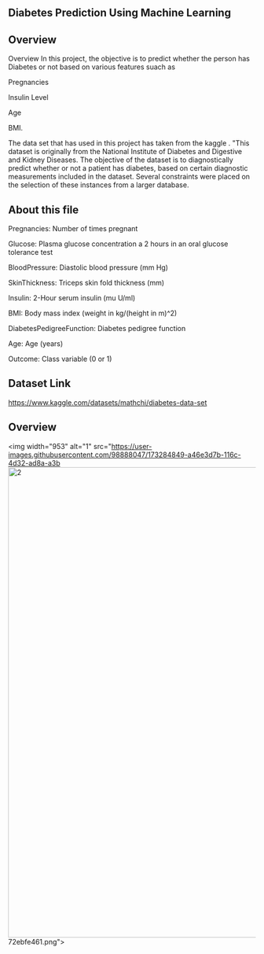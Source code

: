 ## Diabetes Prediction Using Machine Learning


## Overview

Overview
In this project, the objective is to predict whether the person has Diabetes or not based on various features suach as

Pregnancies

Insulin Level

Age

BMI.

 The data set that has used in this project has taken from the kaggle . "This dataset is originally from the National Institute of Diabetes and Digestive and Kidney Diseases. The objective of the dataset is to diagnostically predict whether or not a patient has diabetes, based on certain diagnostic measurements included in the dataset. Several constraints were placed on the selection of these instances from a larger database.
## About this file

Pregnancies: Number of times pregnant

Glucose: Plasma glucose concentration a 2 hours in an oral glucose tolerance test

BloodPressure: Diastolic blood pressure (mm Hg)

SkinThickness: Triceps skin fold thickness (mm)

Insulin: 2-Hour serum insulin (mu U/ml)

BMI: Body mass index (weight in kg/(height in m)^2)

DiabetesPedigreeFunction: Diabetes pedigree function

Age: Age (years)

Outcome: Class variable (0 or 1)
## Dataset Link

https://www.kaggle.com/datasets/mathchi/diabetes-data-set


##  Overview

<img width="953" alt="1" src="https://user-images.githubusercontent.com/98888047/173284849-a46e3d7b-116c-4d32-ad8a-a3b<img width="957" alt="2" src="https://user-images.githubusercontent.com/98888047/173284865-5085eade-81e3-4091-9a8e-c95fef7a1c3e.png">
72ebfe461.png">
